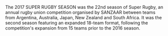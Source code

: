 The 2017 SUPER RUGBY SEASON was the 22nd season of Super Rugby, an annual rugby union competition organised by SANZAAR between teams from Argentina, Australia, Japan, New Zealand and South Africa. It was the second season featuring an expanded 18-team format, following the competition's expansion from 15 teams prior to the 2016 season.
